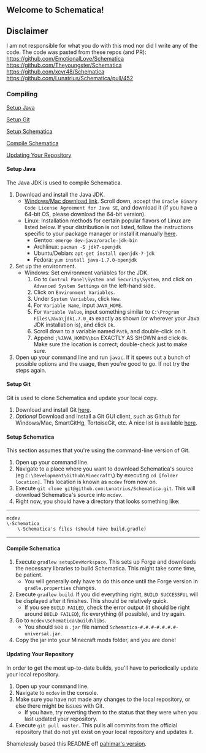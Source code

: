 ## Welcome to Schematica!
## Disclaimer
I am not responsible for what you do with this mod nor did I write any of the code.
The code was pasted from these repos (and PR):
https://github.com/EmotionalLove/Schematica
https://github.com/Theyoungster/Schematica
https://github.com/xcvr48/Schematica
https://github.com/Lunatrius/Schematica/pull/452


### Compiling
[Setup Java](#setup-java)

[Setup Git](#setup-git)

[Setup Schematica](#setup-schematica)

[Compile Schematica](#compile-schematica)

[Updating Your Repository](#updating-your-repository)

#### Setup Java
The Java JDK is used to compile Schematica.

1. Download and install the Java JDK.
    * [Windows/Mac download link](http://www.oracle.com/technetwork/java/javase/downloads/jdk7-downloads-1880260.html). Scroll down, accept the `Oracle Binary Code License Agreement for Java SE`, and download it (if you have a 64-bit OS, please download the 64-bit version).
    * Linux: Installation methods for certain popular flavors of Linux are listed below. If your distribution is not listed, follow the instructions specific to your package manager or install it manually [here](http://www.oracle.com/technetwork/java/javase/downloads/jdk7-downloads-1880260.html).
        * Gentoo: `emerge dev-java/oracle-jdk-bin`
        * Archlinux: `pacman -S jdk7-openjdk`
        * Ubuntu/Debian: `apt-get install openjdk-7-jdk`
        * Fedora: `yum install java-1.7.0-openjdk`
2. Set up the environment.
    * Windows: Set environment variables for the JDK.
        1. Go to `Control Panel\System and Security\System`, and click on `Advanced System Settings` on the left-hand side.
        2. Click on `Environment Variables`.
        3. Under `System Variables`, click `New`.
        4. For `Variable Name`, input `JAVA_HOME`.
        5. For `Variable Value`, input something similar to `C:\Program Files\Java\jdk1.7.0_45` exactly as shown (or wherever your Java JDK installation is), and click `Ok`.
        6. Scroll down to a variable named `Path`, and double-click on it.
        7. Append `;%JAVA_HOME%\bin` EXACTLY AS SHOWN and click `Ok`. Make sure the location is correct; double-check just to make sure.
3. Open up your command line and run `javac`. If it spews out a bunch of possible options and the usage, then you're good to go. If not try the steps again.

#### Setup Git
Git is used to clone Schematica and update your local copy.

1. Download and install Git [here](http://git-scm.com/download/).
2. *Optional* Download and install a Git GUI client, such as Github for Windows/Mac, SmartGitHg, TortoiseGit, etc. A nice list is available [here](http://git-scm.com/downloads/guis).

#### Setup Schematica
This section assumes that you're using the command-line version of Git.

1. Open up your command line.
2. Navigate to a place where you want to download Schematica's source (eg `C:\Development\Github\Minecraft\`) by executing `cd [folder location]`. This location is known as `mcdev` from now on.
3. Execute `git clone git@github.com:Lunatrius/Schematica.git`. This will download Schematica's source into `mcdev`.
4. Right now, you should have a directory that looks something like:

***
    mcdev
    \-Schematica
        \-Schematica's files (should have build.gradle)
***

#### Compile Schematica
1. Execute `gradlew setupDevWorkspace`. This sets up Forge and downloads the necessary libraries to build Schematica. This might take some time, be patient.
    * You will generally only have to do this once until the Forge version in `gradle.properties` changes.
2. Execute `gradlew build`. If you did everything right, `BUILD SUCCESSFUL` will be displayed after it finishes. This should be relatively quick.
    * If you see `BUILD FAILED`, check the error output (it should be right around `BUILD FAILED`), fix everything (if possible), and try again.
3. Go to `mcdev\Schematica\build\libs`.
    * You should see a `.jar` file named `Schematica-#.#.#-#.#.#.#-universal.jar`.
4. Copy the jar into your Minecraft mods folder, and you are done!

#### Updating Your Repository
In order to get the most up-to-date builds, you'll have to periodically update your local repository.

1. Open up your command line.
2. Navigate to `mcdev` in the console.
3. Make sure you have not made any changes to the local repository, or else there might be issues with Git.
    * If you have, try reverting them to the status that they were when you last updated your repository.
4. Execute `git pull master`. This pulls all commits from the official repository that do not yet exist on your local repository and updates it.

Shamelessly based this README off [pahimar's version](https://github.com/pahimar/Equivalent-Exchange-3).
